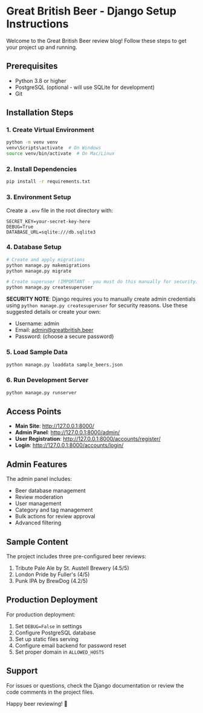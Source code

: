 # Great British Beer - Django Setup Instructions

Welcome to the Great British Beer review blog! Follow these steps to get your project up and running.

## Prerequisites
- Python 3.8 or higher
- PostgreSQL (optional - will use SQLite for development)
- Git

## Installation Steps

### 1. Create Virtual Environment
```bash
python -m venv venv
venv\Scripts\activate  # On Windows
source venv/bin/activate  # On Mac/Linux
```

### 2. Install Dependencies
```bash
pip install -r requirements.txt
```

### 3. Environment Setup
Create a `.env` file in the root directory with:
```
SECRET_KEY=your-secret-key-here
DEBUG=True
DATABASE_URL=sqlite:///db.sqlite3
```

### 4. Database Setup
```bash
# Create and apply migrations
python manage.py makemigrations
python manage.py migrate

# Create superuser (IMPORTANT - you must do this manually for security)
python manage.py createsuperuser
```

**SECURITY NOTE**: Django requires you to manually create admin credentials using `python manage.py createsuperuser` for security reasons. Use these suggested details or create your own:
- Username: admin
- Email: admin@greatbritish.beer
- Password: (choose a secure password)

### 5. Load Sample Data
```bash
python manage.py loaddata sample_beers.json
```

### 6. Run Development Server
```bash
python manage.py runserver
```

## Access Points

- **Main Site**: http://127.0.0.1:8000/
- **Admin Panel**: http://127.0.0.1:8000/admin/
- **User Registration**: http://127.0.0.1:8000/accounts/register/
- **Login**: http://127.0.0.1:8000/accounts/login/

## Admin Features

The admin panel includes:
- Beer database management
- Review moderation
- User management
- Category and tag management
- Bulk actions for review approval
- Advanced filtering

## Sample Content

The project includes three pre-configured beer reviews:
1. Tribute Pale Ale by St. Austell Brewery (4.5/5)
2. London Pride by Fuller's (4/5)
3. Punk IPA by BrewDog (4.2/5)

## Production Deployment

For production deployment:
1. Set `DEBUG=False` in settings
2. Configure PostgreSQL database
3. Set up static files serving
4. Configure email backend for password reset
5. Set proper domain in `ALLOWED_HOSTS`

## Support

For issues or questions, check the Django documentation or review the code comments in the project files.

Happy beer reviewing! 🍺
